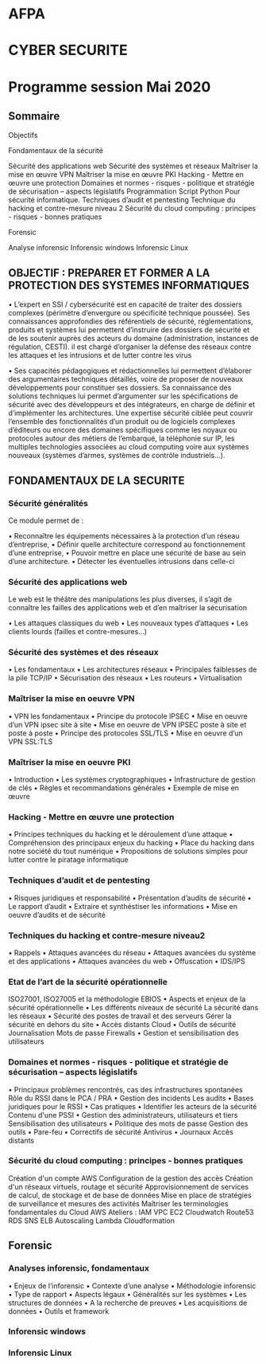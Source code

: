 # AFPA
# CYBER SECURITE
# Programme session Mai 2020


## Sommaire

Objectifs

Fondamentaux de la sécurité

Sécurité des applications web 
Sécurité des systèmes et réseaux
Maîtriser la mise en œuvre VPN
Maîtriser la mise en œuvre PKI
Hacking - Mettre en œuvre une protection
Domaines et normes - risques - politique et stratégie de sécurisation – aspects législatifs
Programmation Script Python Pour sécurité informatique.
Techniques d’audit et pentesting 
Technique du hacking et contre-mesure niveau 2
Sécurité du cloud computing : principes - risques - bonnes pratiques

Forensic

Analyse inforensic
Inforensic windows
Inforensic Linux


## OBJECTIF : PREPARER ET FORMER A LA PROTECTION DES SYSTEMES INFORMATIQUES

• L’expert en SSI / cybersécurité est en capacité de traiter des dossiers complexes (périmètre d’envergure ou spécificité technique poussée). Ses connaissances approfondies des référentiels de sécurité, réglementations, produits et systèmes lui permettent d’instruire des dossiers de sécurité et de les soutenir auprès des acteurs du domaine (administration, instances de régulation, CESTI). il est chargé d’organiser la défense des réseaux contre les attaques et les intrusions et de lutter contre les virus

• Ses capacités pédagogiques et rédactionnelles lui permettent d’élaborer des argumentaires techniques détaillés, voire de proposer de nouveaux développements pour constituer ses dossiers. Sa connaissance des solutions techniques lui permet d’argumenter sur les spécifications de sécurité avec des développeurs et des intégrateurs, en charge de définir et d’implémenter les architectures. Une expertise sécurité ciblée peut couvrir l’ensemble des fonctionnalités d’un produit ou de logiciels complexes d’éditeurs ou encore des domaines spécifiques comme les noyaux ou protocoles autour des métiers de l’embarqué, la téléphonie sur IP, les multiples technologies associées au cloud computing voire aux systèmes nouveaux (systèmes d’armes, systèmes de
contrôle industriels…).

## FONDAMENTAUX DE LA SECURITE

### Sécurité généralités

Ce module permet de :

• Reconnaître les équipements nécessaires à la protection d’un réseau d’entreprise,
• Définir quelle architecture correspond au fonctionnement d’une entreprise,
• Pouvoir mettre en place une sécurité de base au sein d’une architecture.
• Détecter les éventuelles intrusions dans celle-ci

### Sécurité des applications web

Le web est le théâtre des manipulations les plus diverses, il s’agit de connaître les failles des applications web et d’en maîtriser la sécurisation

• Les attaques classiques du web
• Les nouveaux types d’attaques
• Les clients lourds (failles et contre-mesures...)

### Sécurité des systèmes et des réseaux

• Les fondamentaux
• Les architectures réseaux
• Principales faiblesses de la pile TCP/IP
• Sécurisation des réseaux
• Les routeurs
• Virtualisation

### Maîtriser la mise en oeuvre VPN

• VPN les fondamentaux
• Principe du protocole IPSEC
• Mise en oeuvre d’un VPN ipsec site à site
• Mise en oeuvre de VPN IPSEC poste à site et poste à poste
• Principe des protocoles SSL/TLS
• Mise en oeuvre d’un VPN SSL:TLS

### Maîtriser la mise en oeuvre PKI

• Introduction
• Les systèmes cryptographiques
• Infrastructure de gestion de clés
• Règles et recommandations générales
• Exemple de mise en œuvre

### Hacking - Mettre en œuvre une protection

• Principes techniques du hacking et le déroulement d’une attaque
• Compréhension des principaux enjeux du hacking
• Place du hacking dans notre société du tout numérique
• Propositions de solutions simples pour lutter contre le piratage informatique

### Techniques d’audit et de pentesting

• Risques juridiques et responsabilité
• Présentation d’audits de sécurité
• Le rapport d’audit
• Extraire et synthéstiser les informations
• Mise en oeuvre d’audits et de sécurité

### Techniques du hacking et contre-mesure niveau2

• Rappels
• Attaques avancées du réseau
• Attaques avancées du système et des applications
• Attaques avancées du web
• Offuscation
• IDS/IPS

### Etat de l’art de la sécurité opérationnelle

ISO27001, ISO27005 et la méthodologie EBIOS
• Aspects et enjeux de la sécurité opérationnelle
• Les différents niveaux de sécurité La sécurité dans les réseaux
• Sécurité des postes de travail et des serveurs Gérer la sécurité en dehors du site
• Accès distants Cloud
• Outils de sécurité Journalisation Mots de passe Firewalls
• Gestion et sensibilisation des utilisateurs

### Domaines et normes - risques - politique et stratégie de sécurisation – aspects législatifs

• Principaux problèmes rencontrés, cas des infrastructures spontanées Rôle du RSSI dans le PCA / PRA
• Gestion des incidents Les audits
• Bases juridiques pour le RSSI
• Cas pratiques
• Identifier les acteurs de la sécurité Contenu d'une PSSI
• Gestion des administrateurs, utilisateurs et tiers Sensibilisation des utilisateurs
• Politique des mots de passe Gestion des outils
• Pare-feu
• Correctifs de sécurité Antivirus
• Journaux Accès distants

### Sécurité du cloud computing : principes - bonnes pratiques

Création d'un compte AWS
Configuration de la gestion des accès
Création d'un réseaux virtuels, routage et sécurité
Approvisionnement de services de calcul, de stockage et de base de données
Mise en place de stratégies de surveillance et mesures des activités
Maîtriser les terminologies fondamentales du Cloud AWS
Ateliers :
  IAM
  VPC
  EC2
  Cloudwatch
  Route53
  RDS
  SNS
  ELB
  Autoscaling
  Lambda
  Cloudformation

## Forensic

### Analyses inforensic, fondamentaux

• Enjeux de l’inforensic
• Contexte d’une analyse
• Méthodologie inforensic
• Type de rapport
• Aspects légaux
• Généralités sur les systèmes
• Les structures de données
• A la recherche de preuves
• Les acquisitions de données
• Outils et framework

### Inforensic windows

### Inforensic Linux
